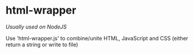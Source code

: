 # html-wrapper
*Usually used on NodeJS*

Use 'html-wrapper.js' to combine/unite HTML, JavaScript and CSS (either return a string or write to file)
